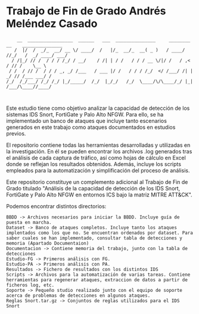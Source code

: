 
# Trabajo de Fin de Grado Andrés Meléndez Casado
````
    __  _________________  ______   ___  _______________     ________ __    _______________
   /  |/  /  _/_  __/ __ \/ ____/  /   |/_  __/_  __( _ )   / ____/ //_/   /  _/ ____/ ___/
  / /|_/ // /  / / / /_/ / __/    / /| | / /   / / / __ \/|/ /   / ,<      / // /    \__ \ 
 / /  / // /  / / / _, _/ /___   / ___ |/ /   / / / /_/  </ /___/ /| |   _/ // /___ ___/ / 
/_/  /_/___/ /_/ /_/ |_/_____/  /_/  |_/_/   /_/  \____/\/\____/_/ |_|  /___/\____//____/  
                                                                                           
                                                                                          
`````                                                                                                                                                                   
Este estudio tiene como objetivo analizar la capacidad de detección de los sistemas IDS Snort, FortiGate y Palo Alto NFGW. Para ello, se ha implementado un banco de ataques que incluye tanto escenarios generados en este trabajo como ataques documentados en estudios previos.

El repositorio contiene todas las herramientas desarrolladas y utilizadas en la investigación. En él se pueden encontrar los archivos .log generados tras el análisis de cada captura de tráfico, así como hojas de cálculo en Excel donde se reflejan los resultados obtenidos. Además, incluye los scripts empleados para la automatización y simplificación del proceso de análisis.

Este repositorio constituye un complemento adicional al Trabajo de Fin de Grado titulado "Análisis de la capacidad de detección de los IDS Snort, FortiGate y Palo Alto NFGW en entornos ICS bajo la matriz MITRE ATT&CK".

Podemos encontrar distintos directorios:
````
BBDD -> Archivos necesarios para iniciar la BBDD. Incluye guía de puesta en marcha.
Dataset -> Banco de ataques completos. Incluye tanto los ataques implentados como los que no. Se encuentran ordenados por dataset. Para saber cuales se han implementado, consultar tabla de detecciones y memoria (Apartado Documentaion)
Documentacion -> Contiene memoria del trabajo, junto con la tabla de detecciones
Estudio-FG -> Primeros análisis con FG. 
Estudio-PA -> Primeros análisis con PA.
Resultados -> Fichero de resultados con los distintos IDS
Scripts -> Archivos para la automatización de varias tareas. Contiene herramientas para regenerar ataques, extraccion de datos a partir de ficheros log, etc.
Soporte -> Pequeño studio realizado junto con el equipo de soporte acerca de problemas de detecciones en algunos ataques.
Reglas Snort.tar.gz -> Conjuntos de reglas utilizados para el IDS Snort


